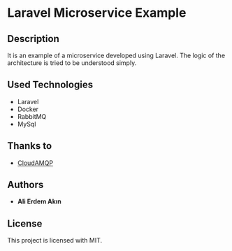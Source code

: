 # Laravel Microservice Example

## Description
It is an example of a microservice developed using Laravel. The logic of the architecture is tried to be understood simply.

## Used Technologies
* Laravel
* Docker
* RabbitMQ
* MySql

## Thanks to
* [CloudAMQP](https://www.cloudamqp.com/)

## Authors

* **Ali Erdem Akın**


## License

This project is licensed with MIT.